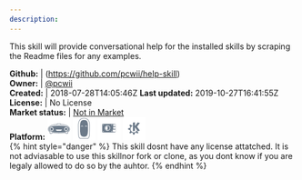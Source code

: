```yaml
---
description: 
---
```

This skill will provide conversational help for the installed skills by scraping the Readme files for any examples.

**Github:** | (https://github.com/pcwii/help-skill)  
**Owner:** | [@pcwii](https://github.com/pcwii)  
**Created:** | 2018-07-28T14:05:46Z  **Last updated:** 2019-10-27T16:41:55Z  
**License:** | No License  
**Market status:** | [Not in Market](https://market.mycroft.ai/skill/)  
**Platform:**   ![](.gitbook/assets/mark-1-icon.png)  ![](.gitbook/assets/mark-2-icon.png)  ![](.gitbook/assets/picroft-icon.png)  ![](.gitbook/assets/kde.png)   
{% hint style="danger" %}
This skill dosnt have any license attatched. It is not adviasable to use this skillnor fork or clone, as you dont know if you are legaly allowed to do so by the auhtor.
{% endhint %}
